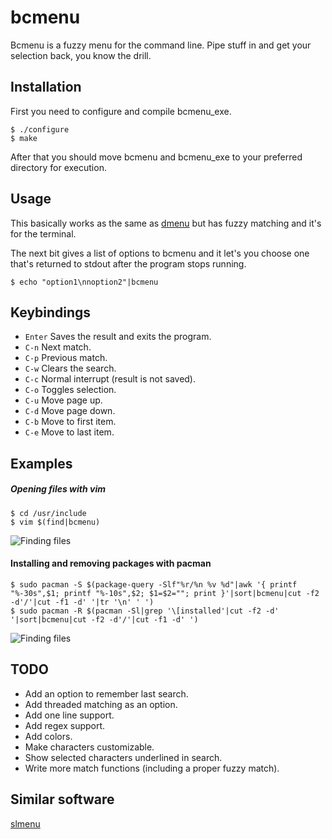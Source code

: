 bcmenu
======

Bcmenu is a fuzzy menu for the command line. Pipe stuff in and get your
selection back, you know the drill.

Installation
------------
First you need to configure and compile bcmenu\_exe.
```
$ ./configure
$ make
```
After that you should move
bcmenu and bcmenu\_exe to your preferred directory for execution.

Usage
-----

This basically works as the same as [dmenu](http://tools.suckless.org/dmenu/)
but has fuzzy matching and it's for the terminal.

The next bit gives a list of options to bcmenu and it let's you choose one
that's returned to stdout after the program stops running.
```
$ echo "option1\nnoption2"|bcmenu
```

Keybindings
-----------

- `Enter` Saves the result and exits the program.
- `C-n` Next match.
- `C-p` Previous match.
- `C-w` Clears the search.
- `C-c` Normal interrupt (result is not saved).
- `C-o` Toggles selection.
- `C-u` Move page up.
- `C-d` Move page down.
- `C-b` Move to first item.
- `C-e` Move to last item.

Examples
--------
##### Opening files with vim
```
$ cd /usr/include
$ vim $(find|bcmenu)
```
<img src="https://raw.github.com/baabelfish/bcmenu/master/examples/example1.gif" alt="Finding files" />

#### Installing and removing packages with pacman
```
$ sudo pacman -S $(package-query -Slf"%r/%n %v %d"|awk '{ printf "%-30s",$1; printf "%-10s",$2; $1=$2=""; print }'|sort|bcmenu|cut -f2 -d'/'|cut -f1 -d' '|tr '\n' ' ')
$ sudo pacman -R $(pacman -Sl|grep '\[installed'|cut -f2 -d' '|sort|bcmenu|cut -f2 -d'/'|cut -f1 -d' ')
```
<img src="https://raw.github.com/baabelfish/bcmenu/master/examples/example2.gif" alt="Finding files" />

TODO
----
- Add an option to remember last search.
- Add threaded matching as an option.
- Add one line support.
- Add regex support.
- Add colors.
- Make characters customizable.
- Show selected characters underlined in search.
- Write more match functions (including a proper fuzzy match).


Similar software
----------------
[slmenu](https://bitbucket.org/rafaelgg/slmenu)
